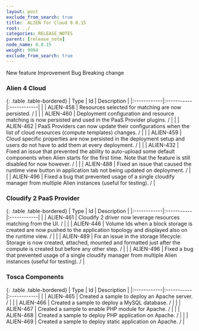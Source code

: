 ```yaml
---
layout: post
exclude_from_search: true
title:  ALIEN for Cloud 0.0.15
root: ../
categories: RELEASE_NOTES
parent: [release_note]
node_name: 0.0.15
weight: 9994
exclude_from_search: true
---
```





<i class="fa fa-plus text-success"></i> New feature <i class="fa fa-level-up text-primary"></i> Improvement  <i class="fa fa-bug text-danger"></i> Bug <i class="fa fa-exclamation-triangle text-warning"></i> Breaking change


### Alien 4 Cloud



  {: .table .table-bordered}
  | Type        | Id         | Description |
  |:------------|:-----------|:------------|
    |  <i class="fa fa-plus text-success"></i> | ALIEN-458 | Resources selected for matching are now persisted. /  |
    |  <i class="fa fa-plus text-success"></i> | ALIEN-460 | Deployment configuration and resource matching is now persisted and used in the PaaS Provider plugins. /  |
    |  <i class="fa fa-plus text-success"></i> | ALIEN-462 | PaaS Providers can now update their configurations when the list of cloud resources (compute templates) changes. /  |
      |  <i class="fa fa-level-up text-primary"></i> | ALIEN-459 | Cloud specific properties are now persisted in the deployment setup and users do not have to add them at every deployment. /  |
      |  <i class="fa fa-bug text-danger"></i> | ALIEN-432 | Fixed an issue that prevented the ability to auto-upload some default components when Alien starts for the first time. Note that the feature is still disabled for now however. /  |
    |  <i class="fa fa-bug text-danger"></i> | ALIEN-488 | Fixed an issue that caused the runtime view button in application tab not being updated on deployment. /  |
    |  <i class="fa fa-bug text-danger"></i> | ALIEN-496 | Fixed a bug that prevented usage of a single cloudify manager from multiple Alien instances (useful for testing). /  |
  


### Cloudify 2 PaaS Provider



  {: .table .table-bordered}
  | Type        | Id         | Description |
  |:------------|:-----------|:------------|
    |  <i class="fa fa-plus text-success"></i> | ALIEN-461 | Cloudify 2 driver now leverage resources matching from the UI. /  |
      |  <i class="fa fa-level-up text-primary"></i> | ALIEN-446 | Volume Ids when a block storage is created are now pushed to the application topology and displayed also on the runtime view. /  |
      |  <i class="fa fa-bug text-danger"></i> | ALIEN-489 | Fix an issue in the storage lifecycle: Storage is now created, attached, mounted and formatted just after the compute is created but before any other step. /  |
    |  <i class="fa fa-bug text-danger"></i> | ALIEN-496 | Fixed a bug that prevented usage of a single cloudify manager from multiple Alien instances (useful for testing). /  |
  


### Tosca Components



  {: .table .table-bordered}
  | Type        | Id         | Description |
  |:------------|:-----------|:------------|
    |  <i class="fa fa-plus text-success"></i> | ALIEN-465 | Created a sample to deploy an Apache server. /  |
    |  <i class="fa fa-plus text-success"></i> | ALIEN-466 | Created a sample to deploy a MySQL database. /  |
    |  <i class="fa fa-plus text-success"></i> | ALIEN-467 | Created a sample to enable PHP module for Apache. /  |
    |  <i class="fa fa-plus text-success"></i> | ALIEN-468 | Created a sample to deploy PHP application on Apache. /  |
    |  <i class="fa fa-plus text-success"></i> | ALIEN-469 | Created a sample to deploy static application on Apache. /  |
      

